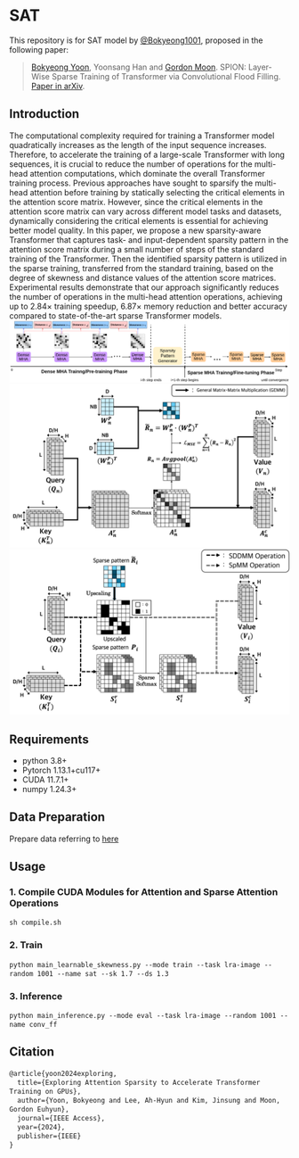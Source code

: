# SAT

This repository is for SAT model by [@Bokyeong1001](https://github.com/Bokyeong1001), proposed in the following paper:

> [Bokyeong Yoon](https://sites.google.com/view/bkyoon), Yoonsang Han and [Gordon Moon](https://gordonmoon.github.io/). SPION: Layer-Wise Sparse Training of Transformer via Convolutional Flood Filling. [Paper in arXiv](https://arxiv.org/abs/2309.12578). 

## Introduction

The computational complexity required for training a Transformer model quadratically increases as the length of the input sequence increases.
Therefore, to accelerate the training of a large-scale Transformer with long sequences, it is crucial to reduce the number of operations for the multi-head attention computations, which dominate the overall Transformer training process.
Previous approaches have sought to sparsify the multi-head attention before training by statically selecting the critical elements in the attention score matrix.
However, since the critical elements in the attention score matrix can vary across different model tasks and datasets, dynamically considering the critical elements is essential for achieving better model quality.
In this paper, we propose a new sparsity-aware Transformer that captures task- and input-dependent sparsity pattern in the attention score matrix during a small number of steps of the standard training of the Transformer.
Then the identified sparsity pattern is utilized in the sparse training, transferred from the standard training, based on the degree of skewness and distance values of the attention score matrices.
Experimental results demonstrate that our approach significantly reduces the number of operations in the multi-head attention operations, achieving up to 2.84$\times$ training speedup, 6.87$\times$ memory reduction and better accuracy compared to state-of-the-art sparse Transformer models.
<img src='figs/transition_point.png' />
<img src='figs/Dense.png' />
<img src='figs/Sparse.png' />

## Requirements
* python 3.8+
* Pytorch 1.13.1+cu117+
* CUDA 11.7.1+
* numpy 1.24.3+

## Data Preparation 

Prepare data referring to [here](https://github.com/pkuzengqi/Skyformer)

## Usage

### 1. Compile CUDA Modules for Attention and Sparse Attention Operations

```
sh compile.sh
```

### 2. Train
```
python main_learnable_skewness.py --mode train --task lra-image --random 1001 --name sat --sk 1.7 --ds 1.3
```


### 3. Inference

```
python main_inference.py --mode eval --task lra-image --random 1001 --name conv_ff
```


## Citation
```
@article{yoon2024exploring,
  title={Exploring Attention Sparsity to Accelerate Transformer Training on GPUs},
  author={Yoon, Bokyeong and Lee, Ah-Hyun and Kim, Jinsung and Moon, Gordon Euhyun},
  journal={IEEE Access},
  year={2024},
  publisher={IEEE}
}
```
